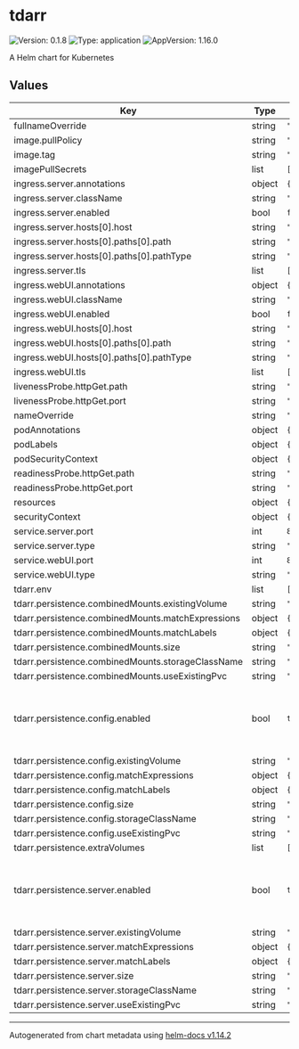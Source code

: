# tdarr

![Version: 0.1.8](https://img.shields.io/badge/Version-0.1.8-informational?style=flat-square) ![Type: application](https://img.shields.io/badge/Type-application-informational?style=flat-square) ![AppVersion: 1.16.0](https://img.shields.io/badge/AppVersion-1.16.0-informational?style=flat-square)

A Helm chart for Kubernetes

## Values

| Key | Type | Default | Description |
|-----|------|---------|-------------|
| fullnameOverride | string | `""` |  |
| image.pullPolicy | string | `"IfNotPresent"` |  |
| image.tag | string | `"latest"` |  |
| imagePullSecrets | list | `[]` |  |
| ingress.server.annotations | object | `{}` |  |
| ingress.server.className | string | `""` |  |
| ingress.server.enabled | bool | `false` |  |
| ingress.server.hosts[0].host | string | `"chart-example.local"` |  |
| ingress.server.hosts[0].paths[0].path | string | `"/"` |  |
| ingress.server.hosts[0].paths[0].pathType | string | `"ImplementationSpecific"` |  |
| ingress.server.tls | list | `[]` |  |
| ingress.webUI.annotations | object | `{}` |  |
| ingress.webUI.className | string | `""` |  |
| ingress.webUI.enabled | bool | `false` |  |
| ingress.webUI.hosts[0].host | string | `"chart-example.local"` |  |
| ingress.webUI.hosts[0].paths[0].path | string | `"/"` |  |
| ingress.webUI.hosts[0].paths[0].pathType | string | `"ImplementationSpecific"` |  |
| ingress.webUI.tls | list | `[]` |  |
| livenessProbe.httpGet.path | string | `"/"` |  |
| livenessProbe.httpGet.port | string | `"http"` |  |
| nameOverride | string | `"tdarr"` |  |
| podAnnotations | object | `{}` |  |
| podLabels | object | `{}` |  |
| podSecurityContext | object | `{}` |  |
| readinessProbe.httpGet.path | string | `"/"` |  |
| readinessProbe.httpGet.port | string | `"http"` |  |
| resources | object | `{}` |  |
| securityContext | object | `{}` |  |
| service.server.port | int | `8266` |  |
| service.server.type | string | `"ClusterIP"` |  |
| service.webUI.port | int | `8265` |  |
| service.webUI.type | string | `"ClusterIP"` |  |
| tdarr.env | list | `[]` |  |
| tdarr.persistence.combinedMounts.existingVolume | string | `""` |  |
| tdarr.persistence.combinedMounts.matchExpressions | object | `{}` |  |
| tdarr.persistence.combinedMounts.matchLabels | object | `{}` |  |
| tdarr.persistence.combinedMounts.size | string | `"1Gi"` |  |
| tdarr.persistence.combinedMounts.storageClassName | string | `""` |  |
| tdarr.persistence.combinedMounts.useExistingPvc | string | `""` |  |
| tdarr.persistence.config.enabled | bool | `true` | is turned to false, will only create an emptyDir for config |
| tdarr.persistence.config.existingVolume | string | `""` |  |
| tdarr.persistence.config.matchExpressions | object | `{}` |  |
| tdarr.persistence.config.matchLabels | object | `{}` |  |
| tdarr.persistence.config.size | string | `"1Gi"` |  |
| tdarr.persistence.config.storageClassName | string | `""` |  |
| tdarr.persistence.config.useExistingPvc | string | `""` |  |
| tdarr.persistence.extraVolumes | list | `[]` |  |
| tdarr.persistence.server.enabled | bool | `true` | is turned to false, will only create an emptyDir for config |
| tdarr.persistence.server.existingVolume | string | `""` |  |
| tdarr.persistence.server.matchExpressions | object | `{}` |  |
| tdarr.persistence.server.matchLabels | object | `{}` |  |
| tdarr.persistence.server.size | string | `"1Gi"` |  |
| tdarr.persistence.server.storageClassName | string | `""` |  |
| tdarr.persistence.server.useExistingPvc | string | `""` |  |

----------------------------------------------
Autogenerated from chart metadata using [helm-docs v1.14.2](https://github.com/norwoodj/helm-docs/releases/v1.14.2)
